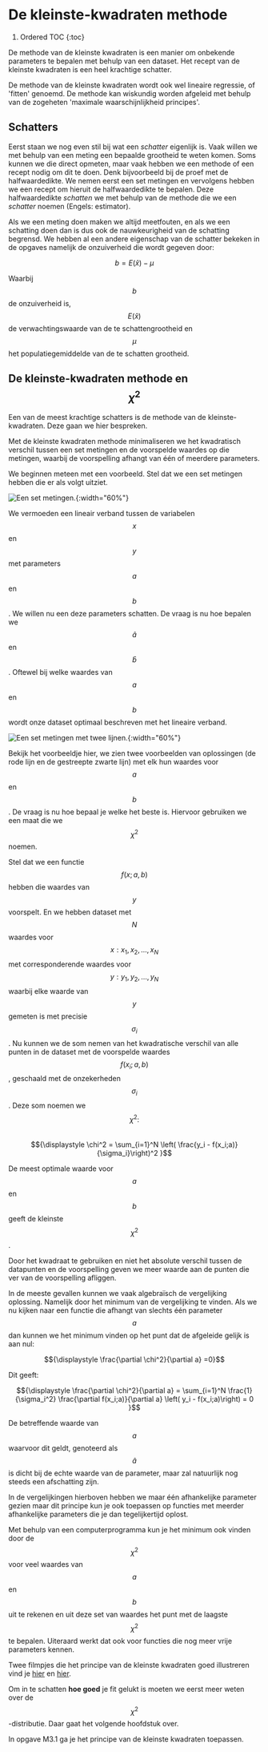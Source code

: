 # De kleinste-kwadraten methode

1. Ordered TOC
{:toc}


De methode van de kleinste kwadraten is een manier om onbekende parameters te bepalen met behulp van een dataset. Het recept van de kleinste kwadraten is een heel krachtige schatter.

De methode van de kleinste kwadraten wordt ook wel lineaire regressie, of 'fitten' genoemd. De methode kan wiskundig worden afgeleid met behulp van de zogeheten 'maximale waarschijnlijkheid principes'. 



## Schatters
Eerst staan we nog even stil bij wat een *schatter* eigenlijk is. Vaak willen we met behulp van een meting een bepaalde grootheid te weten komen. Soms kunnen we die direct opmeten, maar vaak hebben we een methode of een recept nodig om dit te doen. Denk bijvoorbeeld bij de proef met de halfwaardedikte. We nemen eerst een set metingen en vervolgens hebben we een recept om hieruit de halfwaardedikte te bepalen. Deze halfwaardedikte *schatten* we met behulp van de methode die we een *schatter* noemen (Engels: estimator). 

Als we een meting doen maken we altijd meetfouten, en als we een schatting doen dan is dus ook de nauwkeurigheid van de schatting begrensd. We hebben al een andere eigenschap van de schatter bekeken in de opgaves namelijk de onzuiverheid die wordt gegeven door: 

$$b = E(\hat{x}) - \mu$$

Waarbij $$b$$ de onzuiverheid is, $$E(\hat{x})$$ de verwachtingswaarde van de te schattengrootheid en $$\mu$$ het populatiegemiddelde van de te schatten grootheid.


## De kleinste-kwadraten methode en $$\chi^2$$
Een van de meest krachtige schatters is de methode van de kleinste-kwadraten. Deze gaan we hier bespreken.

Met de kleinste kwadraten methode minimaliseren we het kwadratisch verschil tussen een set metingen en de voorspelde waardes op die metingen, waarbij de voorspelling afhangt van één of meerdere parameters. 

We beginnen meteen met een voorbeeld. Stel dat we een set metingen hebben die er als volgt <!--FIG (Fig. \ref{fig:VoorbeeldLeastSquares0} --> uitziet. 

![Een set metingen.](VoorbeeldLeastSquares0.png){:width="60%"}

We vermoeden een lineair verband tussen de variabelen $$x$$ en $$y$$ met parameters $$a$$ en $$b$$. We willen nu een deze parameters schatten. De vraag is nu hoe bepalen we $$\hat{a}$$ en $$\hat{b}$$. Oftewel bij welke waardes van $$a$$ en $$b$$ wordt onze dataset optimaal beschreven met het lineaire verband. 

![Een set metingen met twee lijnen.](VoorbeeldLeastSquares.png){:width="60%"}

Bekijk het voorbeeldje hier,<!--FIG in figuur \ref{fig:VoorbeeldLeastSquares}, --> we zien twee voorbeelden van oplossingen (de rode lijn en de gestreepte zwarte lijn) met elk hun waardes voor $$a$$ en $$b$$. De vraag is nu hoe bepaal je welke het beste is. Hiervoor gebruiken we een maat die we $$\chi^2$$ noemen. 

Stel dat we een functie $$f(x;a,b)$$ hebben die waardes van $$y$$ voorspelt. En we hebben dataset met $$N$$ waardes voor $$x: {x_1,x_2,...,x_N}$$ met corresponderende waardes voor $$y: {y_1,y_2,...,y_N}$$ waarbij elke waarde van $$y$$ gemeten is met precisie $$\sigma_i$$. Nu kunnen we de som nemen van het kwadratische verschil van alle punten in de dataset met de voorspelde waardes $$f(x_i;a,b)$$, geschaald met de onzekerheden $$\sigma_i$$. Deze som noemen we $$\chi^2:$$<br>
$${\displaystyle \chi^2 = \sum_{i=1}^N \left( \frac{y_i - f(x_i;a)}{\sigma_i}\right)^2 }$$

De meest optimale waarde voor $$a$$ en $$b$$ geeft de kleinste $$\chi^2$$. 

Door het kwadraat te gebruiken en niet het absolute verschil tussen de datapunten en de voorspelling geven we meer waarde aan de punten die ver van de voorspelling afliggen. 

In de meeste gevallen kunnen we vaak algebraïsch de vergelijking oplossing. Namelijk door het minimum van de vergelijking te vinden. Als we nu kijken naar een functie die afhangt van slechts één parameter $$a$$ dan kunnen we het minimum vinden op het punt dat de afgeleide gelijk is aan nul:<br>

$${\displaystyle \frac{\partial \chi^2}{\partial a} =0}$$

Dit geeft: 

$${\displaystyle \frac{\partial \chi^2}{\partial a} = \sum_{i=1}^N \frac{1}{\sigma_i^2} \frac{\partial f(x_i;a)}{\partial a} \left( y_i - f(x_i;a)\right) = 0 }$$

De betreffende waarde van $$a$$ waarvoor dit geldt, genoteerd als $$\hat{a}$$ is dicht bij de echte waarde van de parameter, maar zal natuurlijk nog steeds een afschatting zijn. 

In de vergelijkingen hierboven hebben we maar één afhankelijke parameter gezien maar dit principe kun je ook toepassen op functies met meerder afhankelijke parameters die je dan tegelijkertijd oplost.

Met behulp van een computerprogramma kun je het minimum ook vinden door de $$\chi^2$$ voor veel waardes van $$a$$ en $$b$$ uit te rekenen en uit deze set van waardes het punt met de laagste $$\chi^2$$ te bepalen. 
Uiteraard werkt dat ook voor functies die nog meer vrije parameters kennen. 

Twee filmpjes die het principe van de kleinste kwadraten goed illustreren vind je <a href="https://www.youtube.com/watch?v=YwZYSTQs-Hk">hier</a> en <a href = "https://www.youtube.com/watch?v=0T0z8d0_aY4">hier</a>. 


Om in te schatten **hoe goed** je fit gelukt is moeten we eerst meer weten over de $$\chi^2$$-distributie. Daar gaat het volgende hoofdstuk over.


In opgave M3.1 ga je het principe van de kleinste kwadraten toepassen.






